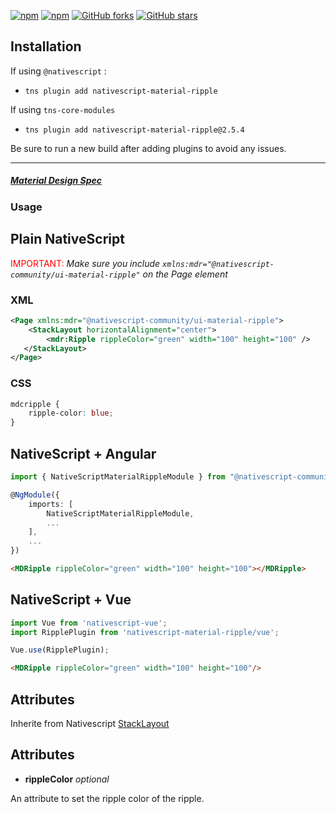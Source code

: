 [![npm](https://img.shields.io/npm/v/nativescript-material-ripple.svg)](https://www.npmjs.com/package/nativescript-material-ripple)
[![npm](https://img.shields.io/npm/dt/nativescript-material-ripple.svg?label=npm%20downloads)](https://www.npmjs.com/package/nativescript-material-ripple)
[![GitHub forks](https://img.shields.io/github/forks/Akylas/nativescript-material-components.svg)](https://github.com/Akylas/nativescript-material-components/network)
[![GitHub stars](https://img.shields.io/github/stars/Akylas/nativescript-material-components.svg)](https://github.com/Akylas/nativescript-material-components/stargazers)

## Installation

If using ```@nativescript``` :
* `tns plugin add nativescript-material-ripple`

If using ```tns-core-modules```
* `tns plugin add nativescript-material-ripple@2.5.4`

Be sure to run a new build after adding plugins to avoid any issues.

---

##### [Material Design Spec](https://material.io/design/interaction/states.html#usage)

### Usage


## Plain NativeScript

<span style="color:red">IMPORTANT: </span>_Make sure you include `xmlns:mdr="@nativescript-community/ui-material-ripple"` on the Page element_

### XML

```XML
<Page xmlns:mdr="@nativescript-community/ui-material-ripple">
    <StackLayout horizontalAlignment="center">
        <mdr:Ripple rippleColor="green" width="100" height="100" />
   </StackLayout>
</Page>
```

### CSS

```CSS
mdcripple {
    ripple-color: blue;
}
```

## NativeScript + Angular

```typescript
import { NativeScriptMaterialRippleModule } from "@nativescript-community/ui-material-ripple/angular";

@NgModule({
    imports: [
        NativeScriptMaterialRippleModule,
        ...
    ],
    ...
})
```

```html
<MDRipple rippleColor="green" width="100" height="100"></MDRipple>
```

## NativeScript + Vue

```javascript
import Vue from 'nativescript-vue';
import RipplePlugin from 'nativescript-material-ripple/vue';

Vue.use(RipplePlugin);
```

```html
<MDRipple rippleColor="green" width="100" height="100"/>
```

## Attributes

Inherite from Nativescript [StackLayout](https://docs.nativescript.org/ui/layouts/layout-containers#stacklayout-properties)

## Attributes

* **rippleColor** _optional_

An attribute to set the ripple color of the ripple.
